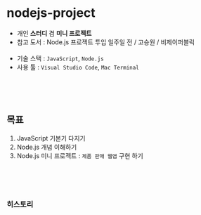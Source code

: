 # nodejs-project

- 개인 **스터디** 겸 **미니 프로젝트**
- 참고 도서 : Node.js 프로젝트 투입 일주일 전 / 고승원 / 비제이퍼블릭<br/><br/>
- 기술 스택 : `JavaScript`, `Node.js`
- 사용 툴 : `Visual Studio Code`, `Mac Terminal`
<br/>
<br/>
<br/>

## 목표

1. JavaScript 기본기 다지기
2. Node.js 개념 이해하기
3. Node.js 미니 프로젝트 : `제품 판매 웹앱` 구현 하기
<br/>
<br/>
<br/>

### 히스토리
